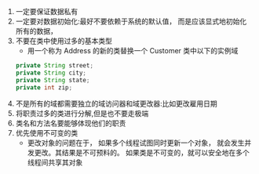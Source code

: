 1. 一定要保证数据私有
2. 一定要对数据初始化:最好不要依赖于系统的默认值， 而是应该显式地初始化所有的数据，
3. 不要在类中使用过多的基本类型
    * 用一个称为 Address 的新的类替换一个 Customer 类中以下的实例域
    ```java
    private String street;
    private String city;
    private String state;
    private int zip;
    ```
4. 不是所有的域都需要独立的域访问器和域更改器:比如更改雇用日期
5. 将职责过多的类进行分解,但是也不要走极端
6. 类名和方法名要能够体现他们的职责
7. 优先使用不可变的类
    * 更改对象的问题在于， 如果多个线程试图同时更新一个对象， 就会发生并发更改。其结果是不可预料的。 如果类是不可变的，就可以安全地在多个线程间共享其对象